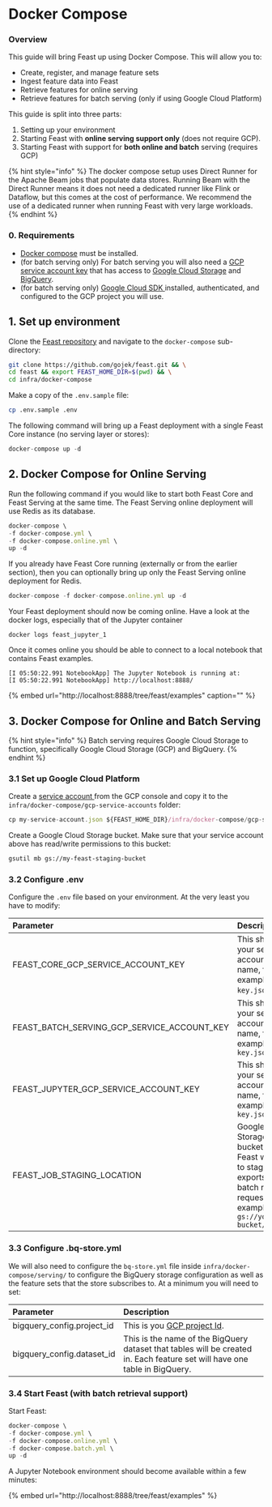 # Docker Compose

### Overview

This guide will bring Feast up using Docker Compose. This will allow you to:

* Create, register, and manage feature sets
* Ingest feature data into Feast
* Retrieve features for online serving
* Retrieve features for batch serving \(only if using Google Cloud Platform\)

This guide is split into three parts:

1. Setting up your environment
2. Starting Feast with **online serving support only** \(does not require GCP\).
3. Starting Feast with support for **both online and batch** serving \(requires GCP\)

{% hint style="info" %}
The docker compose setup uses Direct Runner for the Apache Beam jobs that populate data stores. Running Beam with the Direct Runner means it does not need a dedicated runner like Flink or Dataflow, but this comes at the cost of performance. We recommend the use of a dedicated runner when running Feast with very large workloads.
{% endhint %}

### 0. Requirements

* [Docker compose](https://docs.docker.com/compose/install/) must be installed.
* \(for batch serving only\) For batch serving you will also need a [GCP service account key](https://cloud.google.com/iam/docs/creating-managing-service-account-keys) that has access to [Google Cloud Storage](https://cloud.google.com/storage) and [BigQuery](https://cloud.google.com/bigquery).
* \(for batch serving only\) [Google Cloud SDK ](https://cloud.google.com/sdk/install)installed, authenticated, and configured to the GCP project you will use.

## 1. Set up environment

Clone the [Feast repository](https://github.com/gojek/feast/) and navigate to the `docker-compose` sub-directory:

```bash
git clone https://github.com/gojek/feast.git && \
cd feast && export FEAST_HOME_DIR=$(pwd) && \
cd infra/docker-compose
```

Make a copy of the `.env.sample` file:

```bash
cp .env.sample .env
```

The following command will bring up a Feast deployment with a single Feast Core instance \(no serving layer or stores\):

```javascript
docker-compose up -d
```

## 2. Docker Compose for Online Serving

Run the following command if you would like to start both Feast Core and Feast Serving at the same time. The Feast Serving online deployment will use Redis as its database.

```javascript
docker-compose \
-f docker-compose.yml \
-f docker-compose.online.yml \
up -d
```

If you already have Feast Core running \(externally or from the earlier section\), then you can optionally bring up only the Feast Serving online deployment for Redis.

```javascript
docker-compose -f docker-compose.online.yml up -d
```

Your Feast deployment should now be coming online. Have a look at the docker logs, especially that of the Jupyter container

```text
docker logs feast_jupyter_1
```

Once it comes online you should be able to connect to a local notebook that contains Feast examples.

```text
[I 05:50:22.991 NotebookApp] The Jupyter Notebook is running at:
[I 05:50:22.991 NotebookApp] http://localhost:8888/
```

{% embed url="http://localhost:8888/tree/feast/examples" caption="" %}

## 3. Docker Compose for Online and Batch Serving

{% hint style="info" %}
Batch serving requires Google Cloud Storage to function, specifically Google Cloud Storage \(GCP\) and BigQuery.
{% endhint %}

### 3.1 Set up Google Cloud Platform

Create a [service account ](https://cloud.google.com/iam/docs/creating-managing-service-accounts)from the GCP console and copy it to the `infra/docker-compose/gcp-service-accounts` folder:

```javascript
cp my-service-account.json ${FEAST_HOME_DIR}/infra/docker-compose/gcp-service-accounts
```

Create a Google Cloud Storage bucket. Make sure that your service account above has read/write permissions to this bucket:

```bash
gsutil mb gs://my-feast-staging-bucket
```

### 3.2 Configure .env

Configure the `.env` file based on your environment. At the very least you have to modify:

| Parameter | Description |
| :--- | :--- |
| FEAST\_CORE\_GCP\_SERVICE\_ACCOUNT\_KEY | This should be your service account file name, for example `key.json`. |
| FEAST\_BATCH\_SERVING\_GCP\_SERVICE\_ACCOUNT\_KEY | This should be your service account file name, for example `key.json` |
| FEAST\_JUPYTER\_GCP\_SERVICE\_ACCOUNT\_KEY | This should be your service account file name, for example `key.json` |
| FEAST\_JOB\_STAGING\_LOCATION | Google Cloud Storage bucket that Feast will use to stage data exports and batch retrieval requests, for example `gs://your-gcs-bucket/staging` |

### 3.3 Configure .bq-store.yml

We will also need to configure the `bq-store.yml` file inside `infra/docker-compose/serving/` to configure the BigQuery storage configuration as well as the feature sets that the store subscribes to. At a minimum you will need to set:

| Parameter | Description |
| :--- | :--- |
| bigquery\_config.project\_id | This is you [GCP project Id](https://cloud.google.com/resource-manager/docs/creating-managing-projects). |
| bigquery\_config.dataset\_id | This is the name of the BigQuery dataset that tables will be created in. Each feature set will have one table in BigQuery. |

### 3.4 Start Feast \(with batch retrieval support\)

Start Feast:

```javascript
docker-compose \
-f docker-compose.yml \
-f docker-compose.online.yml \
-f docker-compose.batch.yml \
up -d
```

A Jupyter Notebook environment should become available within a few minutes:

{% embed url="http://localhost:8888/tree/feast/examples" %}

